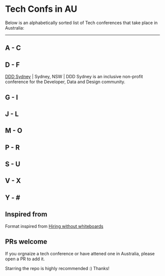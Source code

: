 # Tech Confs in AU

Below is an alphabetically sorted list of Tech conferences that take place in Australia:

---

## A - C

## D - F

[DDD Sydney](https://www.dddsydney.com.au/) | Sydney, NSW | DDD Sydney is an inclusive non-profit conference for the Developer, Data and Design community.

## G - I

## J - L

## M - O

## P - R

## S - U

## V - X

## Y - \#

## Inspired from

Format inspired from [Hiring without whiteboards](https://github.com/poteto/hiring-without-whiteboards)

## PRs welcome

If you orgnaize a tech conference or have attened one in Australia, please open a PR to add it. 

Starring the repo is highly recommended :) Thanks!
